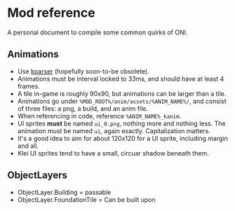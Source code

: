 # Mod reference

A personal document to compile some common quirks of ONI.

## Animations

* Use [kparser](https://github.com/daviscook477/kparser) (hopefully soon-to-be obsolete).
* Animations must be interval locked to 33ms, and should have at least 4 frames.
* A tile in-game is roughly 90x90, but animations can be larger than a tile.
* Animations go under `%MOD_ROOT%/anim/assets/%ANIM_NAME%/`, and consist of three files: a png, a build, and an anim file.
* When referencing in code, reference `%ANIM_NAME%_kanim`.
* UI sprites **must** be named `ui_0.png`, nothing more and nothing less. The animation must be named `ui`, again exactly. Capitalization matters.
* It's a good idea to aim for about 120x120 for a UI sprite, including margin and all.
* Klei UI sprites tend to have a small, circuar shadow beneath them.

## ObjectLayers
* ObjectLayer.Building = passable
* ObjectLayer.FoundationTile = Can be built upon